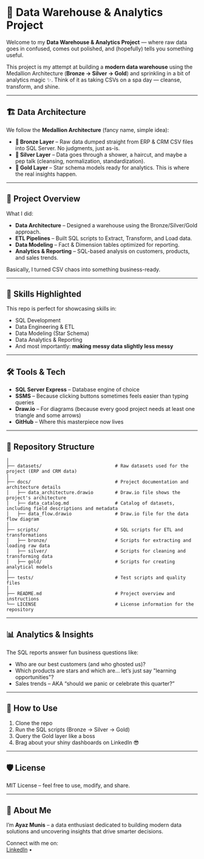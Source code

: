 # 🚀 Data Warehouse & Analytics Project  

Welcome to my **Data Warehouse & Analytics Project** — where raw data goes in confused, comes out polished, and (hopefully) tells you something useful.  

This project is my attempt at building a **modern data warehouse** using the Medallion Architecture (**Bronze → Silver → Gold**) and sprinkling in a bit of analytics magic ✨. Think of it as taking CSVs on a spa day — cleanse, transform, and shine.  

---

## 🏗️ Data Architecture  

We follow the **Medallion Architecture** (fancy name, simple idea):  

- **🥉 Bronze Layer** – Raw data dumped straight from ERP & CRM CSV files into SQL Server. No judgments, just as-is.  
- **🥈 Silver Layer** – Data goes through a shower, a haircut, and maybe a pep talk (cleansing, normalization, standardization).  
- **🥇 Gold Layer** – Star schema models ready for analytics. This is where the real insights happen.  

---

## 📖 Project Overview  

What I did:  
- **Data Architecture** – Designed a warehouse using the Bronze/Silver/Gold approach.  
- **ETL Pipelines** – Built SQL scripts to Extract, Transform, and Load data.  
- **Data Modeling** – Fact & Dimension tables optimized for reporting.  
- **Analytics & Reporting** – SQL-based analysis on customers, products, and sales trends.  

Basically, I turned CSV chaos into something business-ready.  

---

## 🎯 Skills Highlighted  

This repo is perfect for showcasing skills in:  
- SQL Development  
- Data Engineering & ETL  
- Data Modeling (Star Schema)  
- Data Analytics & Reporting  
- And most importantly: **making messy data slightly less messy**  

---

## 🛠️ Tools & Tech  

- **SQL Server Express** – Database engine of choice  
- **SSMS** – Because clicking buttons sometimes feels easier than typing queries  
- **Draw.io** – For diagrams (because every good project needs at least one triangle and some arrows)  
- **GitHub** – Where this masterpiece now lives  

---

## 📂 Repository Structure  

```data-warehouse-project/
│
├── datasets/                           # Raw datasets used for the project (ERP and CRM data)
│
├── docs/                               # Project documentation and architecture details
│   ├── data_architecture.drawio        # Draw.io file shows the project's architecture
│   ├── data_catalog.md                 # Catalog of datasets, including field descriptions and metadata
│   ├── data_flow.drawio                # Draw.io file for the data flow diagram
│
├── scripts/                            # SQL scripts for ETL and transformations
│   ├── bronze/                         # Scripts for extracting and loading raw data
│   ├── silver/                         # Scripts for cleaning and transforming data
│   ├── gold/                           # Scripts for creating analytical models
│
├── tests/                              # Test scripts and quality files
│
├── README.md                           # Project overview and instructions
└── LICENSE                             # License information for the repository
```

---

## 📊 Analytics & Insights  

The SQL reports answer fun business questions like:  
- Who are our best customers (and who ghosted us)?  
- Which products are stars and which are… let’s just say "learning opportunities"?  
- Sales trends – AKA “should we panic or celebrate this quarter?”  

---

## 🚀 How to Use  

1. Clone the repo  
2. Run the SQL scripts (Bronze → Silver → Gold)  
3. Query the Gold layer like a boss  
4. Brag about your shiny dashboards on LinkedIn 😎  

---

## 🛡️ License  

MIT License – feel free to use, modify, and share.

---

## 🌟 About Me  

I’m **Ayaz Munis** – a data enthusiast dedicated to building modern data solutions and uncovering insights that drive smarter decisions.  

Connect with me on:  
[LinkedIn](https://www.linkedin.com/in/ayazmunis/) • 
